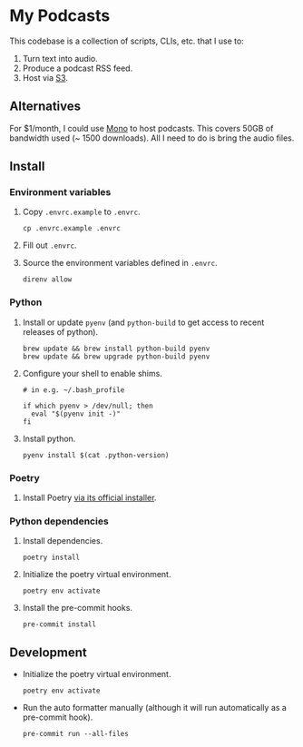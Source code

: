 # My Podcasts

This codebase is a collection of scripts, CLIs, etc. that I use to:
1. Turn text into audio.
1. Produce a podcast RSS feed.
1. Host via [S3](https://www.thepolyglotdeveloper.com/2016/04/host-a-podcast-for-cheap-on-amazons-s3-service/).

## Alternatives

For $1/month, I could use [Mono](https://mono.fm/) to host podcasts. This covers 50GB of bandwidth used (~ 1500 downloads). All I need to do is bring the audio files.

## Install

### Environment variables

1. Copy `.envrc.example` to `.envrc`.
   ```
   cp .envrc.example .envrc
   ```

1. Fill out `.envrc`.

1. Source the environment variables defined in `.envrc`.
   ```
   direnv allow
   ```

### Python

1. Install or update `pyenv` (and `python-build` to get access to recent releases of python).
   ```
   brew update && brew install python-build pyenv
   brew update && brew upgrade python-build pyenv
   ```

1. Configure your shell to enable shims.
   ```
   # in e.g. ~/.bash_profile

   if which pyenv > /dev/null; then
     eval "$(pyenv init -)"
   fi
   ```

1. Install python.
   ```
   pyenv install $(cat .python-version)
   ```

### Poetry

1. Install Poetry [via its official installer](https://python-poetry.org/docs/#installing-with-the-official-installer).

### Python dependencies

1. Install dependencies.
   ```
   poetry install
   ```

1. Initialize the poetry virtual environment.
   ```
   poetry env activate
   ```

1. Install the pre-commit hooks.
   ```
   pre-commit install
   ```

## Development

* Initialize the poetry virtual environment.
  ```
  poetry env activate
  ```

* Run the auto formatter manually (although it will run automatically as a pre-commit hook).
  ```
  pre-commit run --all-files
  ```
